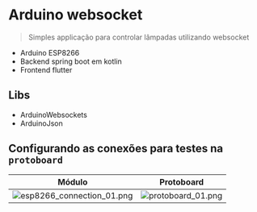 # Arduino websocket

> Simples applicação para controlar lâmpadas utilizando websocket

- Arduino ESP8266
- Backend spring boot em kotlin
- Frontend flutter

## Libs

- ArduinoWebsockets
- ArduinoJson

## Configurando as conexões para testes na `protoboard`

| Módulo                                                               | Protoboard                                            | 
|-----------------------------------------------------------------------|-------------------------------------------------------|
| ![esp8266_connection_01.png](..%2Fimages%2Fesp8266_connection_01.png) | ![protoboard_01.png](..%2Fimages%2Fprotoboard_01.png) |




